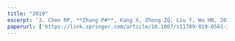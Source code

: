 ```yaml
---
title: "2019"
excerpt: '3. Chen RP, **Zhang P#**, Kang X, Zhong ZQ, Liu Y, Wu HN, 2019. Prediction of maximum surface settlement caused by EPB shield tunneling with ANN methods._Soils and Foundations_. 59, 284–295.<br />2. Chen RP, **Zhang P#**, Wu HN, Wang ZT, 2019. Prediction of shield tunneling-induced ground settlement using machine learning techniques. _Frontiers of structural and Civil Engineering_. 13(6), 1363–1378.'<br />3.**Zhang P**, 2019. A novel feature selection method based on global sensitivity analysis with application in machine learning-based prediction model. _Applied Soft Computing_. 85, 105859.
paperurl: ['https://link.springer.com/article/10.1007/s11709-019-0561-3']
---
```

